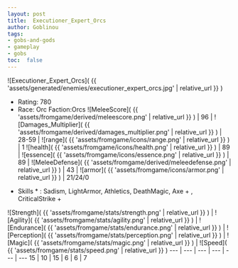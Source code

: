```yaml
---
layout: post
title:  Executioner_Expert_Orcs
author: Goblinou
tags:
- gobs-and-gods
- gameplay
- gobs
toc:  false
---
```


![Executioner_Expert_Orcs]( {{ 'assets/generated/enemies/executioner_expert_orcs.jpg' | relative_url }} )
- Rating: 780
- Race: Orc  Faction:Orcs
![MeleeScore]( {{ 'assets/fromgame/derived/meleescore.png' | relative_url }} ) | 96 | ![Damages_Multiplier]( {{ 'assets/fromgame/derived/damages_multiplier.png' | relative_url }} ) | 28-59 | ![range]( {{ 'assets/fromgame/icons/range.png' | relative_url }} ) | 1
![health]( {{ 'assets/fromgame/icons/health.png' | relative_url }} ) | 89 | ![essence]( {{ 'assets/fromgame/icons/essence.png' | relative_url }} ) | 89 | ![MeleeDefense]( {{ 'assets/fromgame/derived/meleedefense.png' | relative_url }} ) | 43 | ![armor]( {{ 'assets/fromgame/icons/armor.png' | relative_url }} ) | 21/24/0
* Skills * : Sadism, LightArmor, Athletics, DeathMagic, Axe + , CriticalStrike + 

![Strength]( {{ 'assets/fromgame/stats/strength.png' | relative_url }} ) | ![Agility]( {{ 'assets/fromgame/stats/agility.png' | relative_url }} ) | ![Endurance]( {{ 'assets/fromgame/stats/endurance.png' | relative_url }} ) | ![Perception]( {{ 'assets/fromgame/stats/perception.png' | relative_url }} ) | ![Magic]( {{ 'assets/fromgame/stats/magic.png' | relative_url }} ) | ![Speed]( {{ 'assets/fromgame/stats/speed.png' | relative_url }} )
--- | --- | --- | --- | --- | ---
15 | 10 | 15 | 6 | 6 | 7
